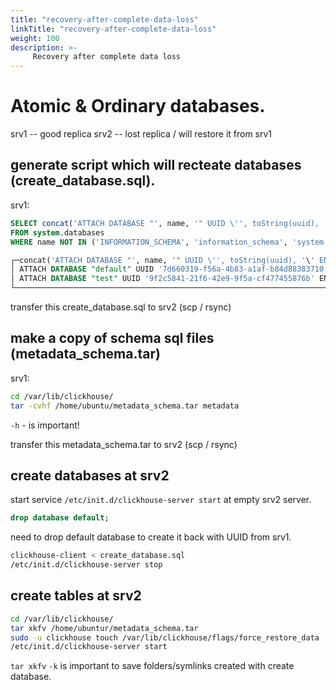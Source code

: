 ```yaml
---
title: "recovery-after-complete-data-loss"
linkTitle: "recovery-after-complete-data-loss"
weight: 100
description: >-
     Recovery after complete data loss 
---
```


# Atomic & Ordinary databases.

srv1 -- good replica
srv2 -- lost replica / will restore it from srv1


## generate script which will recteate databases (create_database.sql).
srv1:
```sql
SELECT concat('ATTACH DATABASE "', name, '" UUID \'', toString(uuid), '\' ENGINE = ', engine, ' COMMENT \'', comment, '\';')
FROM system.databases
WHERE name NOT IN ('INFORMATION_SCHEMA', 'information_schema', 'system');

┌─concat('ATTACH DATABASE "', name, '" UUID \'', toString(uuid), '\' ENGINE = ', engine, ' COMMENT \'', comment, '\';')─┐
│ ATTACH DATABASE "default" UUID '7d660319-f56a-4b83-a1af-b84d88383710' ENGINE = Atomic COMMENT '';                     │
│ ATTACH DATABASE "test" UUID '9f2c5841-21f6-42e9-9f5a-cf477455876b' ENGINE = Atomic COMMENT '';                        │
└───────────────────────────────────────────────────────────────────────────────────────────────────────────────────────┘
```

transfer this create_database.sql to srv2 (scp / rsync)

## make a copy of schema sql files (metadata_schema.tar)
srv1:
```bash
cd /var/lib/clickhouse/
tar -cvhf /home/ubuntu/metadata_schema.tar metadata
```
`-h` - is important!

transfer this metadata_schema.tar to srv2 (scp / rsync)

## create databases at srv2

start service `/etc/init.d/clickhouse-server start` at empty srv2 server.

```sql
drop database default;
```
need to drop default database to create it back with UUID from srv1.

```bash
clickhouse-client < create_database.sql
/etc/init.d/clickhouse-server stop
```

## create tables at srv2

```bash
cd /var/lib/clickhouse/
tar xkfv /home/ubuntur/metadata_schema.tar
sudo -u clickhouse touch /var/lib/clickhouse/flags/force_restore_data
/etc/init.d/clickhouse-server start
```

`tar xkfv` `-k` is important to save folders/symlinks created with create database.

